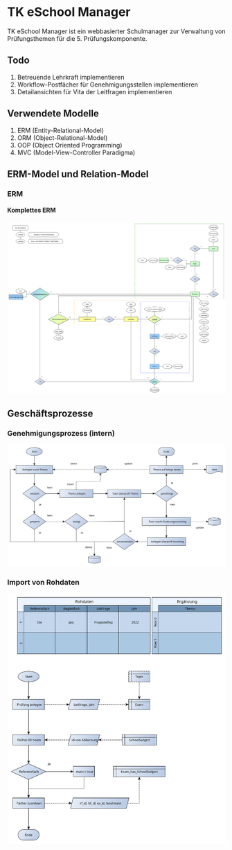 # TK eSchool Manager

TK eSchool Manager ist ein webbasierter Schulmanager zur Verwaltung von Prüfungsthemen für die 5. Prüfungskomponente.

## Todo

1. Betreuende Lehrkraft implementieren
2. Workflow-Postfächer für Genehmigungsstellen implementieren
3. Detailansichten für Vita der Leitfragen implementieren

## Verwendete Modelle

1. ERM (Entity-Relational-Model)
2. ORM (Object-Relational-Model)
3. OOP (Object Oriented Programming)
4. MVC (Model-View-Controller Paradigma)

## ERM-Model und Relation-Model

### ERM

#### Komplettes ERM

![ERM_USER](Docs/assets/220908_ERM_5PK_Examb.svg)

## Geschäftsprozesse

### Genehmigungsprozess (intern)

![Flowchart_permit](Docs/assets/220914_Flussdiagramm_5PK.svg)

### Import von Rohdaten

![Flowchart_permit](Docs/assets/220914_Flussdiagramm_Rohdaten_speichern.svg)